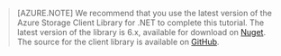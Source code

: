 >[AZURE.NOTE] We recommend that you use the latest version of the Azure Storage Client Library for .NET to complete this tutorial. The latest version of the library is 6.x, available for download on [Nuget](https://www.nuget.org/packages/WindowsAzure.Storage/). The source for the client library is available on [GitHub](https://github.com/Azure/azure-storage-net). 


